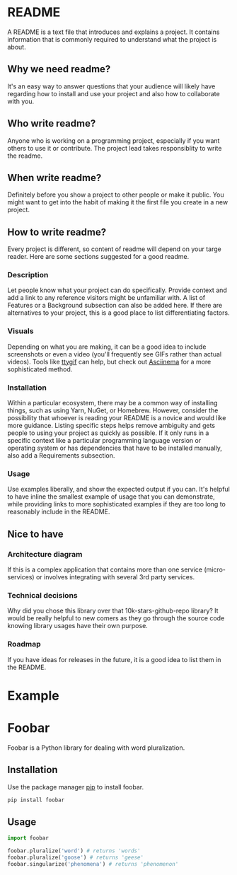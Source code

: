 # README

A README is a text file that introduces and explains a project. It contains information that is commonly required to understand what the project is about.

## Why we need readme?

It's an easy way to answer questions that your audience will likely have regarding how to install and use your project and also how to collaborate with you.

## Who write readme?

Anyone who is working on a programming project, especially if you want others to use it or contribute. The project lead takes responsiblity to write the readme.

## When write readme?

Definitely before you show a project to other people or make it public. You might want to get into the habit of making it the first file you create in a new project.

## How to write readme?

Every project is different, so content of readme will depend on your targe reader. Here are some sections suggested for a good readme.

### Description

Let people know what your project can do specifically. Provide context and add a link to any reference visitors might be unfamiliar with. A list of Features or a Background subsection can also be added here. If there are alternatives to your project, this is a good place to list differentiating factors.

### Visuals

Depending on what you are making, it can be a good idea to include screenshots or even a video (you'll frequently see GIFs rather than actual videos). Tools like [ttygif](https://github.com/icholy/ttygif) can help, but check out [Asciinema](https://asciinema.org) for a more sophisticated method.

### Installation

Within a particular ecosystem, there may be a common way of installing things, such as using Yarn, NuGet, or Homebrew. However, consider the possibility that whoever is reading your README is a novice and would like more guidance. Listing specific steps helps remove ambiguity and gets people to using your project as quickly as possible. If it only runs in a specific context like a particular programming language version or operating system or has dependencies that have to be installed manually, also add a Requirements subsection.

### Usage

Use examples liberally, and show the expected output if you can. It's helpful to have inline the smallest example of usage that you can demonstrate, while providing links to more sophisticated examples if they are too long to reasonably include in the README.

## Nice to have

### Architecture diagram

If this is a complex application that contains more than one service (micro-services) or involves integrating with several 3rd party services.

### Technical decisions

Why did you chose this library over that 10k-stars-github-repo library? It would be really helpful to new comers as they go through the source code knowing library usages have their own purpose.

### Roadmap

If you have ideas for releases in the future, it is a good idea to list them in the README.

# Example

# Foobar

Foobar is a Python library for dealing with word pluralization.

## Installation

Use the package manager [pip](https://pip.pypa.io/en/stable/) to install foobar.

```bash
pip install foobar
```

## Usage

```python
import foobar

foobar.pluralize('word') # returns 'words'
foobar.pluralize('goose') # returns 'geese'
foobar.singularize('phenomena') # returns 'phenomenon'
```
